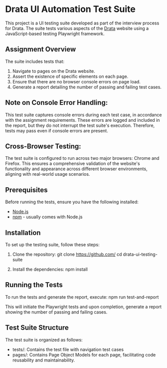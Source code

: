 # Drata UI Automation Test Suite

This project is a UI testing suite developed as part of the interview process for Drata. The suite tests various aspects of the [Drata](https://drata.com/) website using a JavaScript-based testing Playwright framework.

## Assignment Overview

The suite includes tests that:

1. Navigate to pages on the Drata website.
2. Assert the existence of specific elements on each page.
3. Ensure that there are no browser console errors on page load.
4. Generate a report detailing the number of passing and failing test cases.

## Note on Console Error Handling:
This test suite captures console errors during each test case, in accordance with the assignment requirements. These errors are logged and included in the report, but they do not interrupt the test suite's execution. Therefore, tests may pass even if console errors are present.

## Cross-Browser Testing:
The test suite is configured to run across two major browsers: Chrome and Firefox. This ensures a comprehensive validation of the website's functionality and appearance across different browser environments, aligning with real-world usage scenarios.


## Prerequisites

Before running the tests, ensure you have the following installed:

* [Node.js](https://nodejs.org/en)
* [npm](https://www.npmjs.com/) - usually comes with Node.js

## Installation

To set up the testing suite, follow these steps:

1. Clone the repository:
git clone https://github.com/
cd drata-ui-testing-suite

2. Install the dependencies:
npm install

## Running the Tests

To run the tests and generate the report, execute:
npm run test-and-report

This will initiate the Playwright tests and upon completion, generate a report showing the number of passing and failing cases.

## Test Suite Structure

The test suite is organized as follows:

* tests/: Contains the test file with navigation test cases
* pages/: Contains Page Object Models for each page, facilitating code reusability and maintainability.



